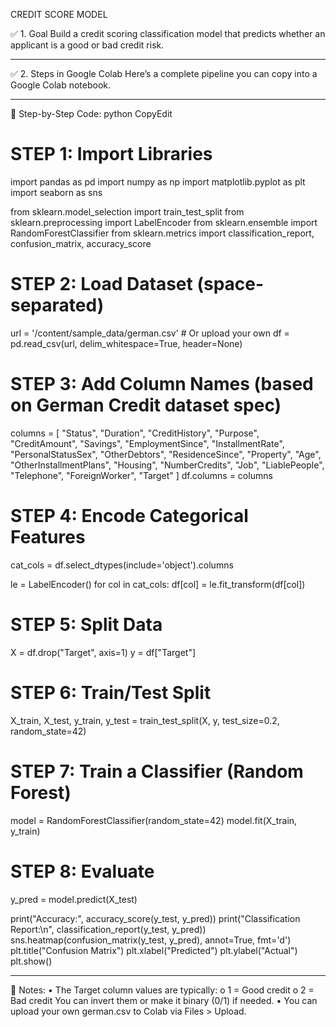 CREDIT SCORE MODEL

✅ 1. Goal
Build a credit scoring classification model that predicts whether an applicant is a good or bad credit risk.
________________________________________
✅ 2. Steps in Google Colab
Here’s a complete pipeline you can copy into a Google Colab notebook.
________________________________________
📌 Step-by-Step Code:
python
CopyEdit
# STEP 1: Import Libraries
import pandas as pd
import numpy as np
import matplotlib.pyplot as plt
import seaborn as sns

from sklearn.model_selection import train_test_split
from sklearn.preprocessing import LabelEncoder
from sklearn.ensemble import RandomForestClassifier
from sklearn.metrics import classification_report, confusion_matrix, accuracy_score

# STEP 2: Load Dataset (space-separated)
url = '/content/sample_data/german.csv'  # Or upload your own
df = pd.read_csv(url, delim_whitespace=True, header=None)

# STEP 3: Add Column Names (based on German Credit dataset spec)
columns = [
    "Status", "Duration", "CreditHistory", "Purpose", "CreditAmount", "Savings",
    "EmploymentSince", "InstallmentRate", "PersonalStatusSex", "OtherDebtors",
    "ResidenceSince", "Property", "Age", "OtherInstallmentPlans", "Housing",
    "NumberCredits", "Job", "LiablePeople", "Telephone", "ForeignWorker", "Target"
]
df.columns = columns

# STEP 4: Encode Categorical Features
cat_cols = df.select_dtypes(include='object').columns

le = LabelEncoder()
for col in cat_cols:
    df[col] = le.fit_transform(df[col])

# STEP 5: Split Data
X = df.drop("Target", axis=1)
y = df["Target"]

# STEP 6: Train/Test Split
X_train, X_test, y_train, y_test = train_test_split(X, y, test_size=0.2, random_state=42)

# STEP 7: Train a Classifier (Random Forest)
model = RandomForestClassifier(random_state=42)
model.fit(X_train, y_train)

# STEP 8: Evaluate
y_pred = model.predict(X_test)

print("Accuracy:", accuracy_score(y_test, y_pred))
print("Classification Report:\n", classification_report(y_test, y_pred))
sns.heatmap(confusion_matrix(y_test, y_pred), annot=True, fmt='d')
plt.title("Confusion Matrix")
plt.xlabel("Predicted")
plt.ylabel("Actual")
plt.show()
________________________________________
🧠 Notes:
•	The Target column values are typically:
o	1 = Good credit
o	2 = Bad credit
You can invert them or make it binary (0/1) if needed.
•	You can upload your own german.csv to Colab via Files > Upload.

